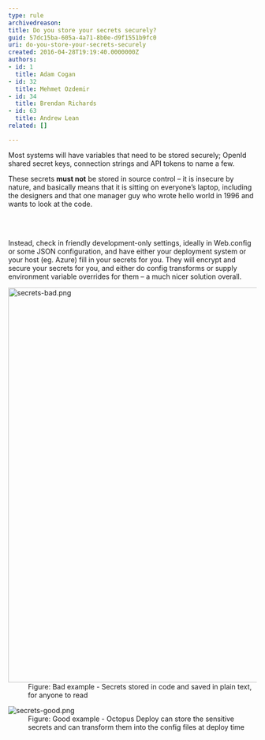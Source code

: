 ```yaml
---
type: rule
archivedreason: 
title: Do you store your secrets securely?
guid: 57dc15ba-605a-4a71-8b0e-d9f1551b9fc0
uri: do-you-store-your-secrets-securely
created: 2016-04-28T19:19:40.0000000Z
authors:
- id: 1
  title: Adam Cogan
- id: 32
  title: Mehmet Ozdemir
- id: 34
  title: Brendan Richards
- id: 63
  title: Andrew Lean
related: []

---
```



<p class="p1">Most systems will have variables that need to be stored securely; OpenId shared secret keys, connection strings and API tokens to name a few. </p><p class="p1">These secrets <strong>must not</strong> be stored in source control – it is insecure by nature, and basically means that it is sitting on everyone’s laptop, including the designers and that one manager guy who wrote hello world in 1996 and wants to look at the code.</p>
<br><excerpt class='endintro'></excerpt><br>
<p>​Instead, check in friendly development-only settings, ideally in Web.config or some JSON configuration, and have either your deployment system or your host (eg. Azure) fill in your secrets for you. They will encrypt and secure your secrets for you, and either do config transforms or supply environment variable overrides for them – a much nicer solution overall.​​</p><dl class="badImage"><dt>
      <img src="/PublishingImages/secrets-bad.png" alt="secrets-bad.png" style="width&#58;800px;" />
   </dt><dd>Figure&#58; Bad example -​ Secrets stored in code and saved in plain text, for anyone to read</dd></dl><dl class="goodImage"><dt><img src="/PublishingImages/secrets-good.png" alt="secrets-good.png" /></dt><dd>Figure&#58; Good example -​ Octopus Deploy can store the sensitive secrets and can transform them into the config files at deploy time</dd></dl>


